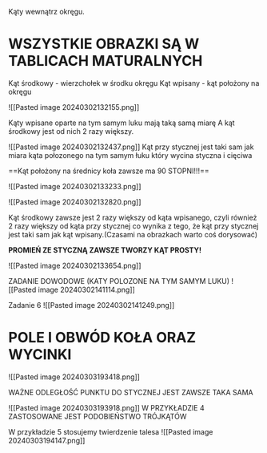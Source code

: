 Kąty wewnątrz okręgu.

# WSZYSTKIE OBRAZKI SĄ W TABLICACH MATURALNYCH
Kąt środkowy - wierzchołek w środku okręgu 
Kąt wpisany - kąt położony na okręgu

![[Pasted image 20240302132155.png]]

Kąty  wpisane oparte na tym samym luku mają taką samą miarę
A kąt środkowy jest od nich 2 razy większy.


![[Pasted image 20240302132437.png]]
Kąt przy stycznej jest taki sam jak miara kąta połozonego na tym samym łuku który wycina styczna i cięciwa

==Kąt położony na średnicy koła zawsze ma 90 STOPNI!!!==

![[Pasted image 20240302133233.png]]


![[Pasted image 20240302132820.png]]

Kąt środkowy zawsze jest 2 razy większy od kąta  wpisanego, czyli również 2 razy większy od kąta przy stycznej co wynika z tego, że kąt przy stycznej jest taki sam jak kąt wpisany.(Czasami na obrazkach warto coś dorysować)


**PROMIEŃ ZE STYCZNĄ ZAWSZE TWORZY KĄT PROSTY!**

![[Pasted image 20240302133654.png]]

ZADANIE DOWODOWE (KATY POLOZONE NA TYM SAMYM LUKU)
![[Pasted image 20240302141114.png]]


Zadanie 6
![[Pasted image 20240302141249.png]]

# POLE I OBWÓD KOŁA ORAZ WYCINKI

![[Pasted image 20240303193418.png]]


WAŻNE ODLEGŁOŚĆ PUNKTU DO STYCZNEJ JEST ZAWSZE TAKA SAMA


![[Pasted image 20240303193918.png]]
 W PRZYKŁADZIE 4 ZASTOSOWANE JEST PODOBIEŃSTWO TRÓJKĄTÓW


W przykładzie 5 stosujemy twierdzenie talesa
![[Pasted image 20240303194147.png]]

